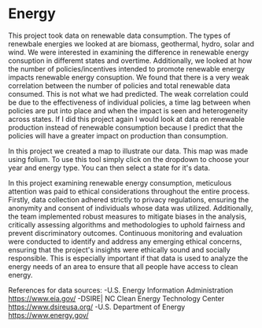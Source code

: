 # Energy
This project took data on renewable data consumption. The types of renewbale energies we looked at are biomass, geothermal, hydro, solar and wind. We were interested in examining the difference in renewable energy consuption in differemt states and overtime. Additionally, we looked at how the number of policies/incentives intended to promote renewable energy impacts renewable energy consuption. We found that there is a very weak correlation between the number of policies and total renewable data consumed. This is not what we had predicted. The weak correlation could be due to the effectiveness of individual policies, a time lag between when policies are put into place and when the impact is seen and heterogeneity across states. If I did this project again I would look at data on renewable production instead of renewable consumption because I predict that the policies will have a greater impact on production than consumption.

In this project we created a map to illustrate our data. This map was made using folium. To use this tool simply click on the dropdown to choose your year and energy type. You can then select a state for it's data.

In this project examining renewable energy consumption, meticulous attention was paid to ethical considerations throughout the entire process. Firstly, data collection adhered strictly to privacy regulations, ensuring the anonymity and consent of individuals whose data was utilized. Additionally, the team implemented robust measures to mitigate biases in the analysis, critically assessing algorithms and methodologies to uphold fairness and prevent discriminatory outcomes. Continuous monitoring and evaluation were conducted to identify and address any emerging ethical concerns, ensuring that the project's insights were ethically sound and socially responsible. This is especially important if that data is used to analyze the energy needs of an area to ensure that all people have access to clean energy.

References for data sources: 
-U.S. Energy Information Administration
https://www.eia.gov/
-DSIRE| NC Clean Energy Technology Center
https://www.dsireusa.org/
-U.S. Department of Energy
https://www.energy.gov/ 

